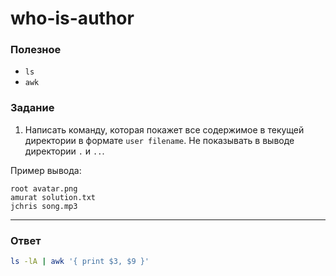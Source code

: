 # who-is-author

### Полезное

- `ls`
- `awk`

### Задание

1. Написать команду, которая покажет все содержимое в текущей директории в формате `user filename`. Не показывать в выводе директории `.` и `..`.

Пример вывода:

```
root avatar.png
amurat solution.txt
jchris song.mp3
```

---

### Ответ

```bash
ls -lA | awk '{ print $3, $9 }'
```
